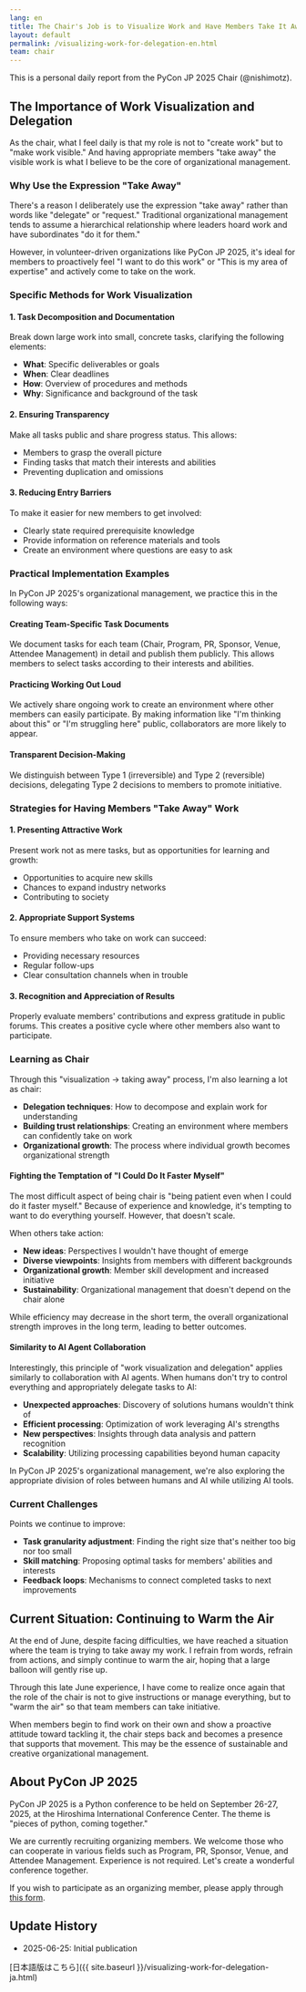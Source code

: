 ```yaml
---
lang: en
title: The Chair's Job is to Visualize Work and Have Members Take It Away
layout: default
permalink: /visualizing-work-for-delegation-en.html
team: chair
---
```


This is a personal daily report from the PyCon JP 2025 Chair (@nishimotz).

## The Importance of Work Visualization and Delegation

As the chair, what I feel daily is that my role is not to "create work" but to "make work visible." And having appropriate members "take away" the visible work is what I believe to be the core of organizational management.

### Why Use the Expression "Take Away"

There's a reason I deliberately use the expression "take away" rather than words like "delegate" or "request." Traditional organizational management tends to assume a hierarchical relationship where leaders hoard work and have subordinates "do it for them."

However, in volunteer-driven organizations like PyCon JP 2025, it's ideal for members to proactively feel "I want to do this work" or "This is my area of expertise" and actively come to take on the work.

### Specific Methods for Work Visualization

#### 1. Task Decomposition and Documentation

Break down large work into small, concrete tasks, clarifying the following elements:

- **What**: Specific deliverables or goals
- **When**: Clear deadlines
- **How**: Overview of procedures and methods
- **Why**: Significance and background of the task

#### 2. Ensuring Transparency

Make all tasks public and share progress status. This allows:

- Members to grasp the overall picture
- Finding tasks that match their interests and abilities
- Preventing duplication and omissions

#### 3. Reducing Entry Barriers

To make it easier for new members to get involved:

- Clearly state required prerequisite knowledge
- Provide information on reference materials and tools
- Create an environment where questions are easy to ask

### Practical Implementation Examples

In PyCon JP 2025's organizational management, we practice this in the following ways:

#### Creating Team-Specific Task Documents

We document tasks for each team (Chair, Program, PR, Sponsor, Venue, Attendee Management) in detail and publish them publicly. This allows members to select tasks according to their interests and abilities.

#### Practicing Working Out Loud

We actively share ongoing work to create an environment where other members can easily participate. By making information like "I'm thinking about this" or "I'm struggling here" public, collaborators are more likely to appear.

#### Transparent Decision-Making

We distinguish between Type 1 (irreversible) and Type 2 (reversible) decisions, delegating Type 2 decisions to members to promote initiative.

### Strategies for Having Members "Take Away" Work

#### 1. Presenting Attractive Work

Present work not as mere tasks, but as opportunities for learning and growth:

- Opportunities to acquire new skills
- Chances to expand industry networks
- Contributing to society

#### 2. Appropriate Support Systems

To ensure members who take on work can succeed:

- Providing necessary resources
- Regular follow-ups
- Clear consultation channels when in trouble

#### 3. Recognition and Appreciation of Results

Properly evaluate members' contributions and express gratitude in public forums. This creates a positive cycle where other members also want to participate.

### Learning as Chair

Through this "visualization → taking away" process, I'm also learning a lot as chair:

- **Delegation techniques**: How to decompose and explain work for understanding
- **Building trust relationships**: Creating an environment where members can confidently take on work
- **Organizational growth**: The process where individual growth becomes organizational strength

#### Fighting the Temptation of "I Could Do It Faster Myself"

The most difficult aspect of being chair is "being patient even when I could do it faster myself." Because of experience and knowledge, it's tempting to want to do everything yourself. However, that doesn't scale.

When others take action:
- **New ideas**: Perspectives I wouldn't have thought of emerge
- **Diverse viewpoints**: Insights from members with different backgrounds
- **Organizational growth**: Member skill development and increased initiative
- **Sustainability**: Organizational management that doesn't depend on the chair alone

While efficiency may decrease in the short term, the overall organizational strength improves in the long term, leading to better outcomes.

#### Similarity to AI Agent Collaboration

Interestingly, this principle of "work visualization and delegation" applies similarly to collaboration with AI agents. When humans don't try to control everything and appropriately delegate tasks to AI:

- **Unexpected approaches**: Discovery of solutions humans wouldn't think of
- **Efficient processing**: Optimization of work leveraging AI's strengths
- **New perspectives**: Insights through data analysis and pattern recognition
- **Scalability**: Utilizing processing capabilities beyond human capacity

In PyCon JP 2025's organizational management, we're also exploring the appropriate division of roles between humans and AI while utilizing AI tools.

### Current Challenges

Points we continue to improve:

- **Task granularity adjustment**: Finding the right size that's neither too big nor too small
- **Skill matching**: Proposing optimal tasks for members' abilities and interests
- **Feedback loops**: Mechanisms to connect completed tasks to next improvements

## Current Situation: Continuing to Warm the Air

At the end of June, despite facing difficulties, we have reached a situation where the team is trying to take away my work. I refrain from words, refrain from actions, and simply continue to warm the air, hoping that a large balloon will gently rise up.

Through this late June experience, I have come to realize once again that the role of the chair is not to give instructions or manage everything, but to "warm the air" so that team members can take initiative.

When members begin to find work on their own and show a proactive attitude toward tackling it, the chair steps back and becomes a presence that supports that movement. This may be the essence of sustainable and creative organizational management.

## About PyCon JP 2025

PyCon JP 2025 is a Python conference to be held on September 26-27, 2025, at the Hiroshima International Conference Center. The theme is "pieces of python, coming together."

We are currently recruiting organizing members. We welcome those who can cooperate in various fields such as Program, PR, Sponsor, Venue, and Attendee Management. Experience is not required. Let's create a wonderful conference together.

If you wish to participate as an organizing member, please apply through [this form](https://forms.gle/7irqYKhZVj7AY7LfA).

## Update History

- 2025-06-25: Initial publication

[日本語版はこちら]({{ site.baseurl }}/visualizing-work-for-delegation-ja.html)
